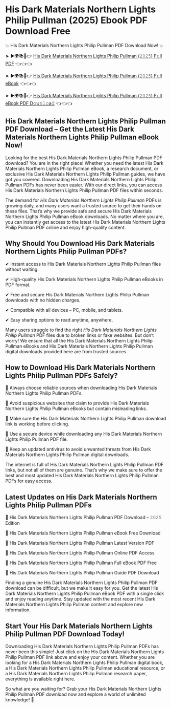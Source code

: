 # His Dark Materials Northern Lights Philip Pullman (2025) Ebook PDF Download Free

💥 His Dark Materials Northern Lights Philip Pullman PDF Download Now! 💥

➤ ►🌍📚📱👉 [His Dark Materials Northern Lights Philip Pullman (𝟸𝟶𝟸𝟻) F𝚞ll PDF](https://getpdf.xyz/his-dark-materials-northern-lights-philip-pullman) 👈👈👈


➤ ►🌍📚📱👉 [His Dark Materials Northern Lights Philip Pullman (𝟸𝟶𝟸𝟻) F𝚞ll eBook](https://getpdf.xyz/his-dark-materials-northern-lights-philip-pullman) 👈👈👈


➤ ►🌍📚📱👉 [His Dark Materials Northern Lights Philip Pullman (𝟸𝟶𝟸𝟻) F𝚞ll eBook PDF D𝚘𝚠𝚗𝚕𝚘a𝚍](https://getpdf.xyz/his-dark-materials-northern-lights-philip-pullman) 👈👈👈


## His Dark Materials Northern Lights Philip Pullman PDF Download – Get the Latest His Dark Materials Northern Lights Philip Pullman eBook Now!

Looking for the best His Dark Materials Northern Lights Philip Pullman PDF download? You are in the right place! Whether you need the latest His Dark Materials Northern Lights Philip Pullman eBook, a research document, or exclusive His Dark Materials Northern Lights Philip Pullman guides, we have got you covered. Downloading His Dark Materials Northern Lights Philip Pullman PDFs has never been easier. With our direct links, you can access His Dark Materials Northern Lights Philip Pullman PDF files within seconds.

The demand for *His Dark Materials Northern Lights Philip Pullman* PDFs is growing daily, and many users want a trusted source to get their hands on these files. That’s why we provide safe and secure His Dark Materials Northern Lights Philip Pullman eBook downloads. No matter where you are, you can instantly get access to the latest His Dark Materials Northern Lights Philip Pullman PDF online and enjoy high-quality content.

## Why Should You Download His Dark Materials Northern Lights Philip Pullman PDFs?

✔ Instant access to His Dark Materials Northern Lights Philip Pullman files without waiting.

✔ High-quality His Dark Materials Northern Lights Philip Pullman eBooks in PDF format.

✔ Free and secure His Dark Materials Northern Lights Philip Pullman downloads with no hidden charges.

✔ Compatible with all devices – PC, mobile, and tablets.

✔ Easy sharing options to read anytime, anywhere.

Many users struggle to find the right *His Dark Materials Northern Lights Philip Pullman* PDF files due to broken links or fake websites. But don’t worry! We ensure that all the His Dark Materials Northern Lights Philip Pullman eBooks and His Dark Materials Northern Lights Philip Pullman digital downloads provided here are from trusted sources.

## How to Download His Dark Materials Northern Lights Philip Pullman PDFs Safely?

📌 Always choose reliable sources when downloading His Dark Materials Northern Lights Philip Pullman PDFs.

📌 Avoid suspicious websites that claim to provide His Dark Materials Northern Lights Philip Pullman eBooks but contain misleading links.

📌 Make sure the His Dark Materials Northern Lights Philip Pullman download link is working before clicking.

📌 Use a secure device while downloading any His Dark Materials Northern Lights Philip Pullman PDF file.

📌 Keep an updated antivirus to avoid unwanted threats from His Dark Materials Northern Lights Philip Pullman digital downloads.

The internet is full of His Dark Materials Northern Lights Philip Pullman PDF links, but not all of them are genuine. That’s why we make sure to offer the best and most updated His Dark Materials Northern Lights Philip Pullman PDFs for easy access.

## Latest Updates on His Dark Materials Northern Lights Philip Pullman PDFs

🔹 His Dark Materials Northern Lights Philip Pullman PDF Download – 𝟸𝟶𝟸𝟻 Edition

🔹 His Dark Materials Northern Lights Philip Pullman eBook Free Download

🔹 His Dark Materials Northern Lights Philip Pullman Latest Version PDF

🔹 His Dark Materials Northern Lights Philip Pullman Online PDF Access

🔹 His Dark Materials Northern Lights Philip Pullman Full eBook PDF Free

🔹 His Dark Materials Northern Lights Philip Pullman Guide PDF Download

Finding a genuine His Dark Materials Northern Lights Philip Pullman PDF download can be difficult, but we make it easy for you. Get the latest His Dark Materials Northern Lights Philip Pullman eBook PDF with a single click and enjoy reading anytime. Stay updated with the most recent His Dark Materials Northern Lights Philip Pullman content and explore new information.

## Start Your His Dark Materials Northern Lights Philip Pullman PDF Download Today!

Downloading His Dark Materials Northern Lights Philip Pullman PDFs has never been this simple! Just click on the His Dark Materials Northern Lights Philip Pullman PDF link above and enjoy your content. Whether you are looking for a His Dark Materials Northern Lights Philip Pullman digital book, a His Dark Materials Northern Lights Philip Pullman educational resource, or a His Dark Materials Northern Lights Philip Pullman research paper, everything is available right here.

So what are you waiting for? Grab your His Dark Materials Northern Lights Philip Pullman PDF download now and explore a world of unlimited knowledge! 🚀